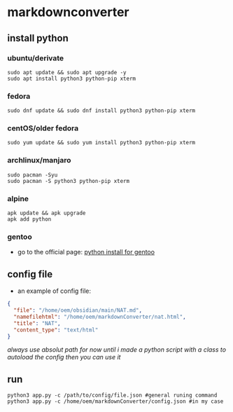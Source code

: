 # markdownconverter

## install python

### ubuntu/derivate

```fish
sudo apt update && sudo apt upgrade -y
sudo apt install python3 python-pip xterm
```
### fedora

```fish
sudo dnf update && sudo dnf install python3 python-pip xterm
```

### centOS/older fedora

```fish
sudo yum update && sudo yum install python3 python-pip xterm
```

### archlinux/manjaro

```fish
sudo pacman -Syu
sudo pacman -S python3 python-pip xterm
```

### alpine

```fish
apk update && apk upgrade
apk add python
```

### gentoo
- go to the official page: [python install for gentoo](https://wiki.gentoo.org/wiki/Python)

## config file
* an example of config file:
```json
{
  "file": "/home/oem/obsidian/main/NAT.md",
  "namefilehtml": "/home/oem/markdownConverter/nat.html", 
  "title": "NAT",
  "content_type": "text/html"
} 
```

*always use absolut path for now until i made a python script with a class to autoload the config then you can use it*

## run
```fish
python3 app.py -c /path/to/config/file.json #general runing command
python3 app.py -c /home/oem/markdownConverter/config.json #in my case
```
